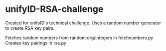 # unifyID-RSA-challenge
Created for unifyID's technical challenge. Uses a random number generator to create RSA key pairs.

Fetches random numbers from random.org/integers in fetchnumbers.py
Creates key pairings in rsa.py
